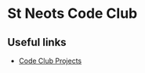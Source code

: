 # St Neots Code Club

## Useful links

* [Code Club Projects](https://projects.raspberrypi.org/en/codeclub)
